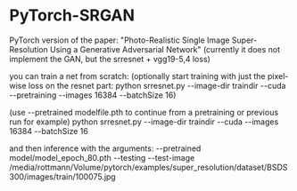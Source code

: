 # PyTorch-SRGAN
PyTorch version of the paper: "Photo-Realistic Single Image Super-Resolution Using a Generative Adversarial Network"
(currently it does not implement the GAN, but the srresnet + vgg19-5,4 loss)

you can train a net from scratch:
(optionally start training with just the pixel-wise loss on the resnet part:
python srresnet.py --image-dir traindir --cuda --pretraining --images 16384 --batchSize 16)

(use --pretrained modelfile.pth to continue from a pretraining or previous run for example)
python srresnet.py --image-dir traindir --cuda --images 16384 --batchSize 16


and then inference with the arguments:
--pretrained model/model_epoch_80.pth --testing --test-image /media/rottmann/Volume/pytorch/examples/super_resolution/dataset/BSDS300/images/train/100075.jpg
